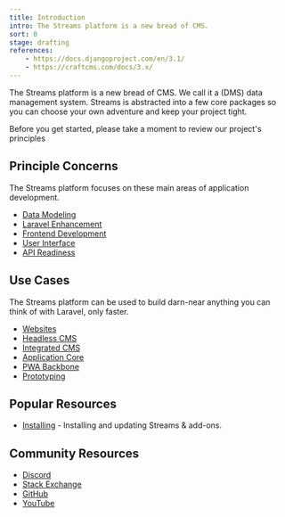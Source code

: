 ```yaml
---
title: Introduction
intro: The Streams platform is a new bread of CMS.
sort: 0
stage: drafting
references:
    - https://docs.djangoproject.com/en/3.1/
    - https://craftcms.com/docs/3.x/
---
```


The Streams platform is a new bread of CMS. We call it a (DMS) data management system. Streams is abstracted into a few core packages so you can choose your own adventure and keep your project tight.

Before you get started, please take a moment to review our project's principles

## Principle Concerns

The Streams platform focuses on these main areas of application development.

- [Data Modeling](streams)
- [Laravel Enhancement](core)
- [Frontend Development](frontend)
- [User Interface](ui)
- [API Readiness](api)

## Use Cases

The Streams platform can be used to build darn-near anything you can think of with Laravel, only faster.

- [Websites](#/use-cases/websites)
- [Headless CMS](#/use-cases/headless-cms)
- [Integrated CMS](#/use-cases/integrated-cms)
- [Application Core](#/use-cases/application-core)
- [PWA Backbone](#/use-cases/pwa-backbone)
- [Prototyping](#/use-cases/prototyping)

## Popular Resources

- [Installing](installation) - Installing and updating Streams & add-ons.

## Community Resources

- [Discord](https://discord.gg/vhz8NZC)
- [Stack Exchange](https://stackoverflow.com/search?q=laravel+streams)
- [GitHub](https://github.com/anomalylabs/streams)
- [YouTube](https://www.youtube.com/user/AIWebSystems)
